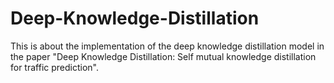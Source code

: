 # Deep-Knowledge-Distillation
This is about the implementation of the deep knowledge distillation model in the paper "Deep Knowledge Distillation: Self mutual knowledge distillation for traffic prediction".
